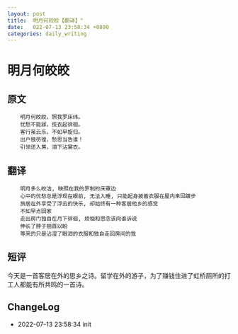 ```yaml
---
layout: post
title:  明月何皎皎【翻译】"
date:   022-07-13 23:58:34 +0800
categories: daily_writing
---
```

# 明月何皎皎
## 	原文
		明月何皎皎，照我罗床纬。
		忧愁不能寐，揽衣起徘徊。
		客行虽云乐，不如早旋归。
		出户独彷徨，愁思当告谁！
		引领还入房，泪下沾裳衣。

##	翻译
		明月多么皎洁, 映照在我的罗制的床罩边
		心中的忧愁总是浮现在眼前, 无法入睡, 只能起身披着衣服在屋内来回踱步
		旅居在外享受了浮云的快乐, 却始终有一种客居他乡的感觉
		不如早点回家
		走出房门独自在月下徘徊, 烦恼和思念该向谁诉说
		伸长了脖子翘首以盼
		等来的只是沾湿了眼泪的衣服和独自走回房间的我

## 短评
今天是一首客居在外的思乡之诗。留学在外的游子，为了赚钱住进了虹桥厕所的打工人都能有所共鸣的一首诗。

## ChangeLog
- 2022-07-13 23:58:34 init